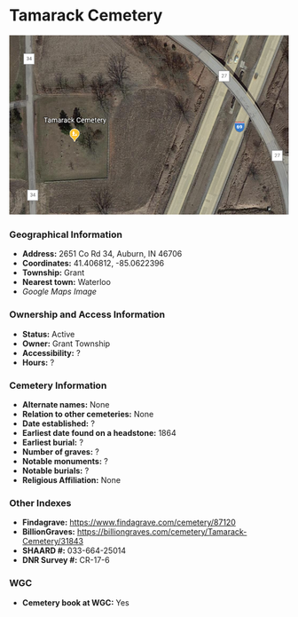 # Tamarack Cemetery


![Tamarack Cemetery on Google Earth](https://github.com/FyoAtEPL/DeKalbCemeteries/blob/main/images/mapImages/TamarackEarth.png "Tamarack Cemetery on Google Earth")

### Geographical Information
- **Address:** 2651 Co Rd 34, Auburn, IN 46706
- **Coordinates:** 41.406812, -85.0622396
- **Township:** Grant
- **Nearest town:** Waterloo
- *Google Maps Image*

### Ownership and Access Information
- **Status:** Active
- **Owner:** Grant Township
- **Accessibility:** ?
- **Hours:** ?

### Cemetery Information
- **Alternate names:** None
- **Relation to other cemeteries:** None
- **Date established:** ?
- **Earliest date found on a headstone:** 1864
- **Earliest burial:** ?
- **Number of graves:** ?
- **Notable monuments:** ?
- **Notable burials:** ?
- **Religious Affiliation:** None

### Other Indexes
- **Findagrave:** https://www.findagrave.com/cemetery/87120
- **BillionGraves:** https://billiongraves.com/cemetery/Tamarack-Cemetery/31843
- **SHAARD #:** 033-664-25014
- **DNR Survey #:** CR-17-6

### WGC
- **Cemetery book at WGC:** Yes
